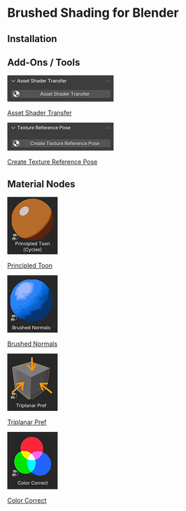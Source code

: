 # Brushed Shading for Blender

## Installation


## Add-Ons / Tools
[![img](docs/img/shaderTransfer.jpg)](docs/shaderTransfer.md)

[Asset Shader Transfer](docs/shaderTransfer.md)

[![img](docs/img/texRef.jpg)](docs/texRef.md)

[Create Texture Reference Pose](docs/texRef.md)
   
## Material Nodes

[![img](docs/img/toon.jpg)](docs/PrincipledToon.md)

[Principled Toon](docs/PrincipledToon.md)

[![img](docs/img/nor.jpg)](docs/BrushNormals.md)

[Brushed Normals](docs/BrushNormals.md)

[![img](docs/img/tri.jpg)](docs/triPref.md)

[Triplanar Pref](docs/triPref.md)

[![img](docs/img/cc.jpg)](docs/cc.md)

[Color Correct](docs/cc.md)
